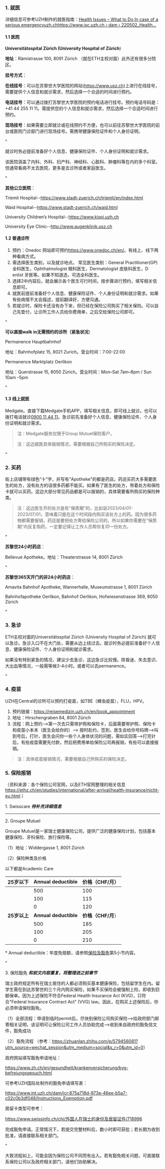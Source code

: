 ### **1. 就医**

详细信息可参考UZH制作的就医指南：[Health Issues – What to Do In case of a serious emergencyuzh.chhttps://www.isc.uzh.ch › dam › 220502\_Health...](https://www.google.com.hk/url?sa=t\&rct=j\&q=\&esrc=s\&source=web\&cd=\&ved=2ahUKEwjDnPXp5aH-AhWj8bsIHfkGAYUQFnoECB0QAQ\&url=https%3A%2F%2Fwww.isc.uzh.ch%2Fdam%2Fjcr%3Ae0c199ed-bdd3-47cc-9cd8-c3e0af116883%2F220502_Health_Issues_information.pdf\&usg=AOvVaw0dXA179G83Fyeh3DLc3Bm9)

#### **1.1 医院**

**Universitätsspital Zürich (University Hospital of Zürich**)

**地址**：Rämistrasse 100, 8091 Zürich （就在ETH主校对面）此外还有很多分院区。

**挂号方式**：

**在线挂号**：可以在苏黎世大学医院的网站(<https://www.usz.ch>)上进行在线挂号，需要提供个人信息和就诊需求，然后选择一个合适的时间进行预约。

**电话挂号**：可以通过拨打苏黎世大学医院的预约电话进行挂号。预约电话号码是：+41 44 255 11 11。需提供您的个人信息和就诊需求，然后选择一个合适时间进行预约。

**现场挂号**：如果需要立即就诊或在线预约不方便，也可以前往苏黎世大学医院的前台或医院门诊部门进行现场挂号。需携带健康保险证件和个人身份证明。

^

就诊时务必提前准备好个人信息、健康保险证件、个人身份证明和就诊需求。

该医院涵盖了内科、外科、妇产科、神经科、心脏科、肿瘤科等在内的多个科室。但通常看病不太去医院，更多是去诊所或者家庭医生。

^

**其他公立医院**：

Triemli Hospital--<https://www.stadt-zuerich.ch/triemli/en/index.html>

Waid Hospital--<https://www.stadt-zuerich.ch/waid.html>

University Children’s Hospital--<https://www.kispi.uzh.ch>

University Eye Clinic--<http://www.augenklinik.usz.ch>

####

#### **1.2 普通诊所**

1. 预约：Onedoc 网站即可预约<https://www.onedoc.ch/en/>。有线上、线下两种看病方式。
2. 需选择医生类别，以及就诊地点。 常见医生类别：General Practitioner(GP) 全科医生，Ophthalmologist 眼科医生，Dermatologist 皮肤科医生，D enlist 牙医等。如果不知道选，可选全科医生。
3. 选择2中内容后，就会展示各个医生可行时间，按步骤进行预约，填写相关信息即可。
4. &#x20;就医前提前准备好个人信息、健康保险证件、个人身份证明和就诊需求。如果有些病情不太会描述，提前翻译好，方便沟通。
5. &#x20;若就诊时，保险卡还没有办下来，但已经在保险公司购买了相关保险。可以自己先垫付，让诊所工作人员给你费用单，之后交给保险公司即可。

^

**可以直接walk in无需预约的诊所（紧急状况**）

Permanence Hauptbahnhof&#x20;

地址：Bahnhofplatz 15, 8021 Zurich。营业时间：7:00-22:00

Permanence Marktplatz Oerlikon

地址：Querstrasse 15, 8050 Zürich。营业时间：Mon–Sat 7am–8pm / Sun 10am –5pm

^

#### **1.3 线上就医**

Medgate。直接下载Medgate手机APP，填写相关信息，即可线上就诊。也可以拨打电话就诊[0900 11 44 11](<tel:0900 11 44 11>)。急诊前先准备好个人信息、健康保险证件、个人身份证明和就诊需求。

> 注：Medgate服务仅限于Group Mutuel保险客户。
>
> 注：这边就医具体报销情况，需要根据自己所购买的保险决定。

^

### **2. 买药**

街上店铺带有绿色“十”字，并写有“Apotheke"的都是药店。药店买药大多需要医生的处方，没有处方的话很多药都不能买。如果有了医生的处方，带着处方和保险卡就可以买药。这边大部分常见药品都是可以报销的，具体需要看所购买的保险种类。

> 注：这边医生开的处方是有“保质期”的，比如说2023/04/01-2023/07/01，意味着只能在这个时间段内购买该处方上的药。因为很多药物都需要报销，药店是要把处方寄给保险公司的，所以如果你需要在“保质期“内反复购药，一定要记得让工作人员帮你复印一份处方。

^

**苏黎世24小时药店**：

Bellevue Apotheke。地址：Theaterstrasse 14, 8001 Zürich

^

**苏黎世365天开门的非24小时药店**：

Amavita Bahnhof Apotheke, Wannerhalle, Museumstrasse 1, 8001 Zürich

Bahnhofapotheke Oerlikon, Bahnhof Oerlikon, Hofwiesenstrasse 369, 8050 Zürich

^

### **3. 急诊**

ETH主校对面的Universitätsspital Zürich (University Hospital of Zürich) 就可以急诊。急诊入口不在大门处，需要从边上绕过去。就诊时务必提前准备好个人信息、健康保险证件、个人身份证明和就诊需求。

如果没有特别紧急的情况，建议少去急诊，这边急诊比较慢。除昏迷、失去意识、大出血等情况，一般需等候3-4小时。或者可以去permanence。

^

### **4. 疫苗**

UZH在Central的诊所可以预约打疫苗，如TBE（蜱虫疫苗），FLU，HPV。

1. 预约链接：<https://reisemedizin.uzh.ch/en/book_appointment>
2. 地址：Hirschengraben 84, 8001 Zürich
3. 流程：网上预约-->第一次去只需带护照和保险卡，后面需要带护照、保险卡和疫苗小本本（医生会给你的）--> 按时赴约，签到，医生会给你号码牌-->叫到号后，打针，医生会问你一些个人身体状况的问题，需如实回答-->打完针后，有些疫苗需要先付款，然后把费用单给保险公司再报销，有些可以直接报销。

> 注：具体疫苗报销情况，需要根据自己所购买的保险决定。

### **5. 保险报销**

（资料来源：各个保险公司官网，以及ETH官网整理的相关信息<https://ethz.ch/en/studies/international/after-arrival/health-insurance/nicht-eu.html> ）

1\. Swisscare ***待补充详细信息***

******

2\. Groupe Mutuel

Groupe Mutuel是一家瑞士健康保险公司，提供广泛的健康保险计划，包括基本健康保险、牙科保险、旅行保险等。

（1）地址：Widdergasse 1, 8001 Zürich

（2）保险种类及价格

以下都是Academic Care

| 25岁以下     | Annual deductible     | 价格（CHF/月）     |
| --------- | --------------------- | ------------- |
|           | 500                   | 100           |
|           | 100                   | 115           |
|           | 0                     | 120           |
| **25岁以上** | **Annual deductible** | **价格（CHF/月**） |
|           | 500                   | 185           |
|           | 100                   | 205           |
|           | 0                     | 210           |

\* Annual deductible：年度免赔额，请参照[保险及豁免](27保险及豁免.md)第5小节内容。

^

3\. 保险豁免 ***和前文内容重复，将整理进之前章节***

瑞士政府规定所有在瑞士居住的人都必须购买基本健康保险，包括留学生在内。留学生需在到达苏黎世的三个月内购买保险，如果不买保险会被强制上险，即收到巨额保单。因为上述保险不符合Federal Health Insurance Act (KVG)，只符合"Federal Insurance Contract Act" (VVG) law。因此，在购买上述保险后，你必须申请保险豁免。

（1）全部流程：申请到临时permit后，尽快到保险公司购买保险-->给政府部门邮寄相关证明，该证明可让保险公司工作人员协助完成-->收到来自政府的豁免信文件，豁免成功

（2）豁免流程 （参考：<https://zhuanlan.zhihu.com/p/579456081?utm_source=wechat_session&utm_medium=social&s_r=0&utm_id=0>）

政府网站填写豁免申请地址：

<https://www.zh.ch/en/gesundheit/krankenversicherung/kvg-befreiungsgesuch.html>

可参考UZH国际处制作的豁免申请填写表：

<https://www.int.uzh.ch/dam/jcr:875a718d-973e-46ee-b5a7-c02c0b3df048/Instructions_Exemption.pdf>

居留卡类型可参考：

<https://www.swissinfo.ch/chi/外国人在瑞士的身份及居留证件/718996>

完成豁免申请。正常情况下，若提交完整材料后，数小时即可获批；若长期为收到批准，请直接联系相关部门。

^

大致流程如上，可能会因为保险公司不同而有出入。若有豁免相关问题，可直接联系保险公司以及政府相关部门，请他们协助解决。
